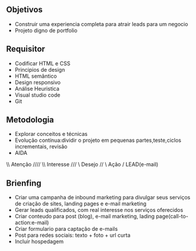 ## Objetivos 
- Construir uma experiencia completa para atrair leads para um negocio
- Projeto digno de portfolio

## Requisitor
- Codificar HTML e CSS
- Principios de design
- HTML semântico
- Design responsivo
- Análise Heuristica
- Visual studio code
- Git

## Metodologia
- Explorar conceitos e técnicas
- Evolução contínua:dividir o projeto em pequenas partes,teste,ciclos incrementais, revisão
- AIDA

\\\\     Atenção     ////
  \\\   Interesse   ///
    \\   Desejo    //
      \     Ação  /
        LEAD(e-mail)

## Brienfing
- Criar uma campanha de inbound marketing para divulgar seus serviços de criação de sites, landing pages e e-mail marketing
- Gerar leads qualificados, com real interesse nos serviços oferecidos
- Criar conteudo para post (blog), e-mail marketing, lading page(call-to-action:e-mail)
- Criar formulario para captação de e-mails
- Post para redes sociais: texto + foto + url curta
- Incluir hospedagem